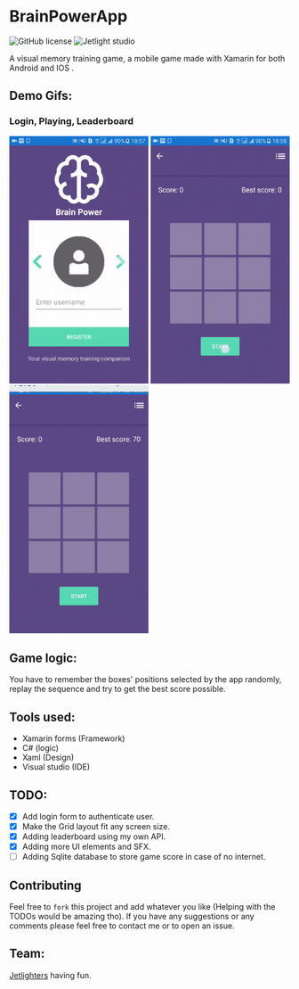 # BrainPowerApp

![GitHub license](https://img.shields.io/github/license/oussamabonnor1/BrainPowerApp.svg)
![Jetlight studio](https://img.shields.io/badge/Made%20by-Jetlight%20studio-blue.svg?color=082544)

A visual memory training game, a mobile game made with Xamarin for both Android and IOS .

## Demo Gifs:
### Login, Playing, Leaderboard
<img src="Screenshots/loginGif.gif" width = "250"/> <img src="Screenshots/playGif.gif" width = "250"/>  <img src="Screenshots/leaderboardGif.gif" width="250"/>

## Game logic:
You have to remember the boxes' positions selected by the app randomly, replay the sequence and try to get the best score possible.

## Tools used:
* Xamarin forms (Framework)
* C# (logic)
* Xaml (Design)
* Visual studio (IDE)


## TODO:
- [x] Add login form to authenticate user.
- [x] Make the Grid layout fit any screen size.
- [x] Adding leaderboard using my own API.
- [x] Adding more UI elements and SFX.
- [ ] Adding Sqlite database to store game score in case of no internet.

## Contributing
Feel free to `fork` this project and add whatever you like (Helping with the TODOs would be amazing tho). If you have any suggestions or any comments please feel free to contact me or to open an issue.

## Team:
[Jetlighters](https://github.com/JetLightStudio) having fun.

